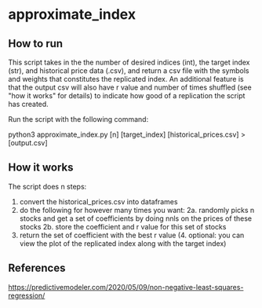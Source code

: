 # approximate_index
## How to run
This script takes in the the number of desired indices (int), the target index (str), and historical price data (.csv), and return a csv file with the symbols and weights that constitutes the replicated index. An additional feature is that the output csv will also have r value and number of times shuffled (see "how it works" for details) to indicate how good of a replication the script has created.

Run the script with the following command:

python3 approximate_index.py [n] [target_index] [historical_prices.csv] > [output.csv]

## How it works
The script does n steps:
1. convert the historical_prices.csv into dataframes
2. do the following for however many times you want:
2a. randomly picks n stocks and get a set of coefficients by doing nnls on the prices of these stocks
2b. store the coefficient and r value for this set of stocks
3. return the set of coefficient with the best r value
(4. optional: you can view the plot of the replicated index along with the target index)

## References
https://predictivemodeler.com/2020/05/09/non-negative-least-squares-regression/
